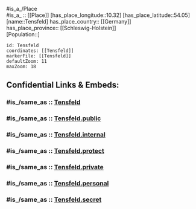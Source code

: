 ﻿---
confidential: public
isDeleted: false
location:
- 54.05
- 10.32
mapmarker: city
mapzoom:
- 7
- 12
SpocWebEntityId: 34811
tags:
- geo/City
type: City
---

#is_a_/Place  
#is_a_ :: [[Place]] 
[has_place_longitude::10.32] 
[has_place_latitude::54.05] 
[name::Tensfeld] 
has_place_country:: [[Germany]]  
has_place_province:: [[Schleswig-Holstein]]  
[Population::] 



```leaflet
id: Tensfeld
coordinates: [[Tensfeld]] 
markerFile: [[Tensfeld]] 
defaultZoom: 11 
maxZoom: 18
```


## Confidential Links & Embeds: 

### #is_/same_as :: [Tensfeld](/_Standards/Earth/Continent/Europe/Europe~Central/Germany/Germany~West/Schleswig-Holstein/counties~SH/Segeberg/cities~Segeberg/Bornhöved/boroughs~Bornhöved/Tensfeld.md) 

### #is_/same_as :: [Tensfeld.public](/_public/Earth/Continent/Europe/Europe~Central/Germany/Germany~West/Schleswig-Holstein/counties~SH/Segeberg/cities~Segeberg/Bornhöved/boroughs~Bornhöved/Tensfeld.public.md) 

### #is_/same_as :: [Tensfeld.internal](/_internal/Earth/Continent/Europe/Europe~Central/Germany/Germany~West/Schleswig-Holstein/counties~SH/Segeberg/cities~Segeberg/Bornhöved/boroughs~Bornhöved/Tensfeld.internal.md) 

### #is_/same_as :: [Tensfeld.protect](/_protect/Earth/Continent/Europe/Europe~Central/Germany/Germany~West/Schleswig-Holstein/counties~SH/Segeberg/cities~Segeberg/Bornhöved/boroughs~Bornhöved/Tensfeld.protect.md) 

### #is_/same_as :: [Tensfeld.private](/_private/Earth/Continent/Europe/Europe~Central/Germany/Germany~West/Schleswig-Holstein/counties~SH/Segeberg/cities~Segeberg/Bornhöved/boroughs~Bornhöved/Tensfeld.private.md) 

### #is_/same_as :: [Tensfeld.personal](/_personal/Earth/Continent/Europe/Europe~Central/Germany/Germany~West/Schleswig-Holstein/counties~SH/Segeberg/cities~Segeberg/Bornhöved/boroughs~Bornhöved/Tensfeld.personal.md) 

### #is_/same_as :: [Tensfeld.secret](/_secret/Earth/Continent/Europe/Europe~Central/Germany/Germany~West/Schleswig-Holstein/counties~SH/Segeberg/cities~Segeberg/Bornhöved/boroughs~Bornhöved/Tensfeld.secret.md)

